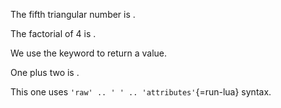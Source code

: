 The fifth triangular number is <?lua return 1 + 2 + 3 + 4 + 5?>.

The factorial of 4 is <?lua =1 * 2 * 3 * 4?>.

We use the <?lua =pandoc.Code('return', {class='lua'})?> keyword to return a
value.

One plus two is <?lua 1+2 ?>.

This one uses `'raw' .. ' ' .. 'attributes'`{=run-lua} syntax.
